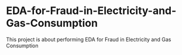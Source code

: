 # EDA-for-Fraud-in-Electricity-and-Gas-Consumption
This project is about performing EDA for Fraud in Electricity and Gas Consumption
